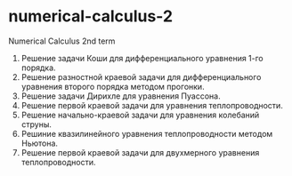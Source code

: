 # numerical-calculus-2
Numerical Calculus 2nd term
1. Решение задачи Коши для дифференциального уравнения 1-го порядка.
2. Решение разностной краевой задачи  для дифференциального  уравнения второго порядка методом прогонки.
3. Решение задачи Дирихле для уравнения Пуассона.
4. Решение первой краевой задачи для уравнения теплопроводности.
5. Решение начально-краевой задачи для уравнения колебаний струны.
6. Решиние квазилинейного уравнения теплопроводности методом Ньютона.
7. Решение первой краевой задачи для двухмерного уравнения теплопроводности.
